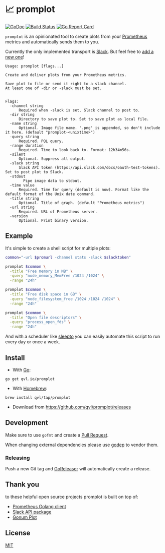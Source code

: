 #  :chart_with_upwards_trend: promplot

[![GoDoc](https://godoc.org/qvl.io/promplot?status.svg)](https://godoc.org/qvl.io/promplot)
[![Build Status](https://travis-ci.org/qvl/promplot.svg?branch=master)](https://travis-ci.org/qvl/promplot)
[![Go Report Card](https://goreportcard.com/badge/qvl.io/promplot)](https://goreportcard.com/report/qvl.io/promplot)


`promplot` is an opinionated tool to create plots from your [Prometheus](https://prometheus.io/) metrics and automatically sends them to you.

Currently the only implemented transport is [Slack](https://slack.com/).
But feel free to [add a new one](#development)!


    Usage: promplot [flags...]

    Create and deliver plots from your Prometheus metrics.

    Save plot to file or send it right to a slack channel.
    At least one of -dir or -slack must be set.


    Flags:
      -channel string
          Required when -slack is set. Slack channel to post to.
      -dir string
          Directory to save plot to. Set to save plot as local file.
      -name string
          Optional. Image file name. '.png' is appended, so don't include it here. (default "promplot-<unixtime>")
      -query string
          Required. PQL query.
      -range duration
          Required. Time to look back to. Format: 12h34m56s.
      -silent
          Optional. Suppress all output.
      -slack string
          Slack API token (https://api.slack.com/docs/oauth-test-tokens). Set to post plot to Slack.
      -stdout
            Pipe image data to stdout.
      -time value
          Required. Time for query (default is now). Format like the default format of the Unix date command.
      -title string
          Optional. Title of graph. (default "Prometheus metrics")
      -url string
          Required. URL of Prometheus server.
      -version
          Optional. Print binary version.


## Example

It's simple to create a shell script for multiple plots:

```sh
common="-url $promurl -channel stats -slack $slacktoken"

promplot $common \
  -title "Free memory in MB" \
  -query "node_memory_MemFree /1024 /1024" \
  -range "24h"

promplot $common \
  -title "Free disk space in GB" \
  -query "node_filesystem_free /1024 /1024 /1024" \
  -range "24h"

promplot $common \
  -title "Open file descriptors" \
  -query "process_open_fds" \
  -range "24h"
```

And with a scheduler like [sleepto](https://qvl.io/sleepto) you can easily automate this script to run every day or once a week.


## Install

- With [Go](https://golang.org/):
```
go get qvl.io/promplot
```

- With [Homebrew](http://brew.sh/):
```
brew install qvl/tap/promplot
```

- Download from https://github.com/qvl/promplot/releases



## Development

Make sure to use `gofmt` and create a [Pull Request](https://github.com/qvl/promplot/pulls).

When changing external dependencies please use [godep](https://github.com/tools/godep/) to vendor them.


### Releasing

Push a new Git tag and [GoReleaser](https://github.com/goreleaser/releaser) will automatically create a release.


## Thank you

to these helpful open source projects promplot is built on top of:

- [Prometheus Golang client](https://github.com/prometheus/client_golang)
- [Slack API package](https://github.com/nlopes/slack)
- [Gonum Plot](https://github.com/gonum/plot)


## License

[MIT](./license)
